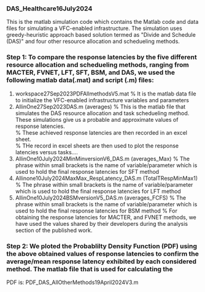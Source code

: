 ### DAS_Healthcare16July2024
This is the matlab simulation code which contains the Matlab code and data files for simulating a VFC-enabled infrastructure. The simulation uses greedy-heuristic approach based solution termed as "Divide and Schedule (DAS)" and four other resource allocation and schedueling methods.
### Step 1: To compare the response latencies by the five different resource allocation and schedueling methods, ranging from MACTER, FVNET, LFT, SFT, BSM, and DAS, we used the following matlab data(.mat) and script (.m) files:
1) workspace27Sep2023PDFAllmethodsV5.mat           % It is the matlab data file to initialize the VFC-enabled infrastructure variables and parameters
2) AllinOne27Sep2023DAS.m     (averages)                     % This is the matlab file that simulates the DAS resource allocation and task schedueling method. These simulations give us a probable and approximate values of response latencies. <br/>
                                                   % These achieved response latencies are then recorded in an excel sheet. <br/>
                                                   % THe record in excel sheets are then used to plot the response latencies versus tasks.... <br/>
3) AllinOne10July2024MinMinversionV6_DAS.m (averages_Max)           % The phrase within small brackets is the name of variable/parameter which is used to hold the final response latencies for SFT method
4) Allinone10July2024MaxMax_RespLatency_DAS.m (TotalTRespMinMax1)    % The phrase within small brackets is the name of variable/parameter which is used to hold the final response latencies for LFT method 
5) AllinOne10July2024BSMversionV5_DAS.m   (averages_FCFS)             % The phrase within small brackets is the name of variable/parameter which is used to hold the final response latencies for BSM method
                                                                      % For obtaining the response latencies for MACTER, and FVNET methods, we have used the values shared by their developers during the analysis section of the published work. 
### Step 2: We ploted the Probablilty Density Function (PDF) using the above obtained values of response latencies to confirm the average/mean response latency exhibited by each considered method. The matlab file that is used for calculating the <br/>
PDF is: PDF_DAS_AllOtherMethods19April2024V3.m
